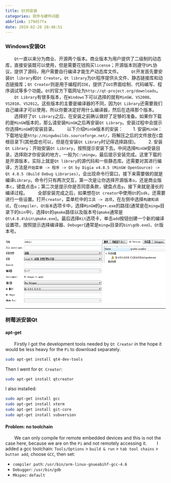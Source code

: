 ```yaml
---
title: Qt的安装
categories: 软件与硬件问题
abbrlink: 179d57fa
date: 2019-02-28 20:48:51
---
```

### Windows安装Qt

&emsp;&emsp;`Qt`一直以来分为商业、开源两个版本。商业版本为用户提供了二级制的动态库，直接安装既可以使用，但是需要花钱购买`license`；开源版本则遵守`GPL`协议，提供了源码，用户需要自行编译才能生产动态库文件。
&emsp;&emsp;`Qt`开发首先要安装`Qt library`和`Qt Creator`。`Qt library`为`Qt`程序提供头文件、静态链接库和动态链接库；`Qt Creator`则是用于编程的`IDE`，提供了`GUI`界面绘制、代码编写、程序调试等多个功能。`Qt`的官方下载网址为`http://qt-project.org/downloads`。
&emsp;&emsp;`Qt Library`有很多版本，在`Windows`下可以选择的就有`MinGW`、`VS2008`、`VS2010`、`VS2012`。这些版本的主要是编译器的不同，因为`Qt Library`还需要我们自己编译才可以使用，所以你要决定好用什么编译器，然后在选择那个版本。
&emsp;&emsp;选择好了`Qt Library`之后，在安装之前确认做好了足够的准备。如果你下载的是`MinGW`版本的，那么请安装`MinGW`之后再安装`Qt Library`。安装过程中会提示你选择`MinGW`的安装目录。
&emsp;&emsp;以下介绍`MinGW`版本的安装：
&emsp;&emsp;1. 安装`MinGW`：下载地址是`http://mingwbuilds.sourceforge.net/`，将解压之后的文件放在`C`盘根目录下(其他盘也可以，但是在安装`Qt Library`时记得选择路径)。
&emsp;&emsp;2. 安装`Qt Library`：开始安装`Qt Library`，按照提示安装下去。中间选择`MinGW`安装目录，选择刚才你安装的地方，一般为`C:\mingw`，最后提示安装完成。这里下载的是开源版本，实际上就是`Qt library`的源代码和一些静态库。还需要对其进行编译，方法是`开始菜单 -> 程序 -> Qt by Digia v4.8.5 (MinGW OpenSource) -> Qt 4.8.5 (Build Debug Libraries)`，会出现命令行窗口，接下来需要做的就是编译`Library`。命令行只有两次交互，第一次是让你选择开源版本`o`，还是商业版本`c`，键盘点击`o`；第二次是提示你是否同意条款，键盘点击`y`。接下来就是漫长的编译过程。
&emsp;&emsp;全部安装完成之后，如果想在`Qt creator`中使用`Qt`的`sdk`，还需要进行一些设置。打开`creator`，菜单栏中的`工具 -> 选项`，在左侧中选择`构建和调试`，在`compiler`、`Qt版本`选项卡中，选择`MinGW`的`g++.exe`的路径(通常是在`mingw`目录下的`bin`中)，选择`Qt`的`qmake`路径以及版本号(`qmake`通常是`Qt\4.8.4\bin\qmake.exe`)。最后选择`Kit`选项卡，单击`add`按钮创建一个新的编译设置项，按照提示选择编译器、`Debuger`(通常是`mingw`目录的`bin\gdb.exe`)、`Qt`版本号。

<img src="./Qt的安装/1.png" height="201" width="636">

---

### 树莓派安装Qt

#### apt-get

&emsp;&emsp;Firstly I got the development tools needed by `Qt Creator` in the hope it would be less heavy for the `Pi` to download separately.

``` bash
sudo apt-get install qt4-dev-tools
```

Then I went for `Qt Creator`:

``` bash
sudo apt-get install qtcreator
```

I also installed:

``` bash
sudo apt-get install gcc
sudo apt-get install xterm
sudo apt-get install git-core
sudo apt-get install subversion
```

#### Problem: no toolchain

&emsp;&emsp;We can only compile for remote embedded devices and this is not the case here, because we are on the `Pi` and not remotely accessing it.
&emsp;&emsp;I added a gcc toolchain: `Tools/Options` > `build & run` > `tab tool chains` > `button add`, choose `GCC`, then set:

- `compiler path`: `/usr/bin/arm-linux-gnueabihf-gcc-4.6`
- `Debugger`: `/usr/bin/gdb`
- `Mkspec`: `default`